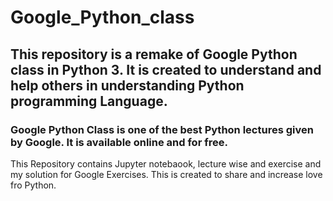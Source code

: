 # Google_Python_class

## This repository is a remake of Google Python class in Python 3. It is created to understand and help others in understanding Python programming Language.

### Google Python Class is one of the best Python lectures given by Google. It is available online and for free.

This Repository contains Jupyter notebaook, lecture wise and exercise and my solution for Google Exercises. This is created to share and increase love fro Python.

